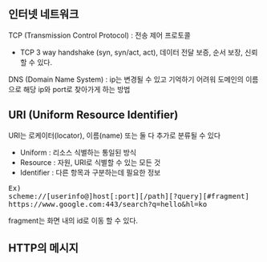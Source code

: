 ## 인터넷 네트워크<br>
TCP (Transmission Control Protocol) : 전송 제어 프로토콜
 - TCP 3 way handshake (syn, syn/act, act), 데이터 전달 보증, 순서 보장, 신뢰할 수 있다.

DNS (Domain Name System) : ip는 변경될 수 있고 기억하기 어려워 도메인의 이름으로 해당 ip와 port로 찾아가게 하는 방법

## URI (Uniform Resource Identifier)<br>
URI는 로케이터(locator), 이름(name) 또는 둘 다 추가로 분류될 수 있다
- Uniform : 리소스 식별하는 통일된 방식
- Resource : 자원, URI로 식별할 수 있는 모든 것
- Identifier : 다른 항목과 구분하는데 필요한 정보
<pre>
Ex)
scheme://[userinfo@]host[:port][/path][?query][#fragment]
https://www.google.com:443/search?q=hello&hl=ko
</pre>
fragment는 화면 내의 id로 이동 할 수 있다.

## HTTP의 메시지
